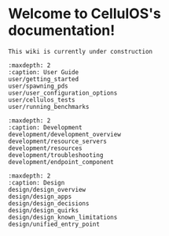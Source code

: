 # Welcome to CellulOS's documentation!

```{attention}
This wiki is currently under construction
```

```{toctree}
:maxdepth: 2
:caption: User Guide
user/getting_started
user/spawning_pds
user/user_configuration_options
user/cellulos_tests
user/running_benchmarks
```

```{toctree}
:maxdepth: 2
:caption: Development
development/development_overview
development/resource_servers
development/resources
development/troubleshooting
development/endpoint_component
```

```{toctree}
:maxdepth: 2
:caption: Design
design/design_overview
design/design_apps
design/design_decisions
design/design_quirks
design/design_known_limitations
design/unified_entry_point
```